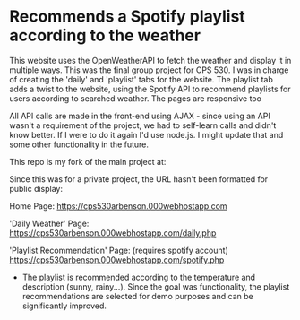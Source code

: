 # Recommends a Spotify playlist according to the weather

This website uses the OpenWeatherAPI to fetch the weather and display it in multiple ways. This was the final group project for CPS 530. I was in charge of creating the 'daily' and 'playlist' tabs for the website. The playlist tab adds a twist to the website, using the Spotify API to recommend playlists for users according to searched weather. The pages are responsive too

All API calls are made in the front-end using AJAX - since using an API wasn't a requirement of the project, we had to self-learn calls and didn't know better. If I were to do it again I'd use node.js. I might update that and some other functionality in the future.

This repo is my fork of the main project at:

Since this was for a private project, the URL hasn't been formatted for public display:

Home Page: https://cps530arbenson.000webhostapp.com

'Daily Weather' Page: https://cps530arbenson.000webhostapp.com/daily.php

'Playlist Recommendation' Page: (requires spotify account) https://cps530arbenson.000webhostapp.com/spotify.php
  - The playlist is recommended according to the temperature and description (sunny, rainy...). Since the goal was functionality, the playlist recommendations are selected for demo purposes and can be significantly improved.
